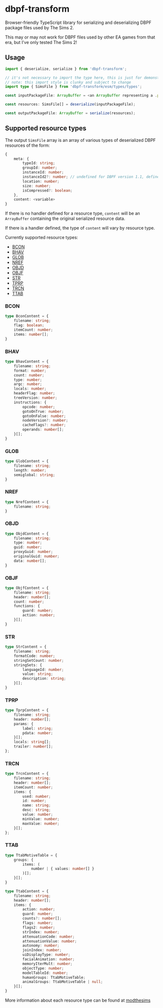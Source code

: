 # dbpf-transform

Browser-friendly TypeScript library for serializing and deserializing DBPF package files used by The Sims 2.

This may or may not work for DBPF files used by other EA games from that era, but I've only tested The Sims 2!

## Usage

```ts
import { deserialize, serialize } from 'dbpf-transform';

// it's not necessary to import the type here, this is just for demonstration
// note: this import style is clunky and subject to change
import type { SimsFile } from 'dbpf-transform/esm/types/types';

const inputPackageFile: ArrayBuffer = <an ArrayBuffer representing a .package file>;

const resources: SimsFile[] = deserialize(inputPackageFile);

const outputPackageFile: ArrayBuffer = serialize(resources);
```

## Supported resource types

The output `SimsFile` array is an array of various types of deserialized DBPF resources of the form:

```ts
{
	meta: {
		typeId: string;
		groupId: number;
		instanceId: number;
		instanceId2?: number; // undefined for DBPF version 1.1, defined for DBPF version 1.2
		location: number;
		size: number;
		isCompressed?: boolean;
	},
	content: <variable>
}
```

If there is no handler defined for a resource type, `content` will be an `ArrayBuffer` containing the original serialized resource data.

If there is a handler defined, the type of `content` will vary by resource type.

Currently supported resource types:
- [BCON](#bcon)
- [BHAV](#bhav)
- [GLOB](#glob)
- [NREF](#nref)
- [OBJD](#objd)
- [OBJF](#objf)
- [STR](#str)
- [TPRP](#tprp)
- [TRCN](#trcn)
- [TTAB](#ttab)

### BCON
```ts
type BconContent = {
	filename: string;
	flag: boolean;
	itemCount: number;
	items: number[];
}
```

### BHAV
```ts
type BhavContent = {
	filename: string;
	format: number;
	count: number;
	type: number;
	argc: number;
	locals: number;
	headerFlag: number;
	treeVersion: number;
	instructions: {
		opcode: number;
		gotoOnTrue: number;
		gotoOnFalse: number;
		nodeVersion?: number;
		cacheFlags?: number;
		operands: number[];
	}[];
}
```

### GLOB
```ts
type GlobContent = {
	filename: string;
	length: number;
	semiglobal: string;
}
```

### NREF
```ts
type NrefContent = {
	filename: string;
}
```

### OBJD
```ts
type ObjdContent = {
	filename: string;
	type: number;
	guid: number;
	proxyGuid: number;
	originalGuid: number;
	data: number[];
}
```

### OBJF
```ts
type ObjfContent = {
	filename: string;
	header: number[];
	count: number;
	functions: {
		guard: number;
		action: number;
	}[];
}
```

### STR
```ts
type StrContent = {
	filename: string;
	formatCode: number;
	stringSetCount: number;
	stringSets: {
		languageId: number;
		value: string;
		description: string;
	}[];
}
```

### TPRP
```ts
type TprpContent = {
	filename: string;
	header: number[];
	params: {
		label: string;
		pdata: number;
	}[];
	locals: string[];
	trailer: number[];
};
```

### TRCN
```ts
type TrcnContent = {
	filename: string;
	header: number[];
	itemCount: number;
	items: {
		used: number;
		id: number;
		name: string;
		desc: string;
		value: number;
		minValue: number;
		maxValue: number;
	}[];
};
```

### TTAB
```ts
type TtabMotiveTable = {
	groups: {
		items: (
			number | { values: number[] }
		)[];
	}[];
}

type TtabContent = {
	filename: string;
	header: number[];
	items: {
		action: number;
		guard: number;
		counts?: number[];
		flags: number;
		flags2: number;
		strIndex: number;
		attenuationCode: number;
		attenuationValue: number;
		autonomy: number;
		joinIndex: number;
		uiDisplayType: number;
		facialAnimation: number;
		memoryIterMult: number;
		objectType: number;
		modelTableId: number;
		humanGroups: TtabMotiveTable;
		animalGroups: TtabMotiveTable | null;
	}[];
}
```

More information about each resource type can be found at [modthesims](https://modthesims.info/wiki.php?title=List_of_Formats_by_Name)
